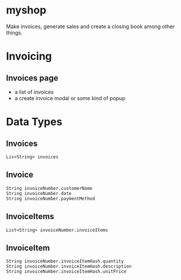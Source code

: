 # myshop
Make invoices, generate sales and create a closing book among other things.

# Invoicing
## Invoices page
- a list of invoices
- a create invoice modal or some kind of popup

# Data Types
## Invoices
```
Lis<String> invoices
```
## Invoice
```
String invoiceNumber.customerName
String invoiceNumber.date
String invoiceNumber.paymentMethod
```
## InvoiceItems
```
List<String> invoiceNumber.invoiceItems
```
## InvoiceItem
```
String invoiceNumber.invoiceItemHash.quantity
String invoiceNumber.invoiceItemHash.description
String invoiceNumber.invoiceItemHash.unitPrice
```